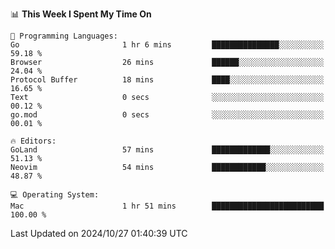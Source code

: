 <!--START_SECTION:waka-->
📊 **This Week I Spent My Time On** 

```text
💬 Programming Languages: 
Go                       1 hr 6 mins         ███████████████░░░░░░░░░░   59.18 % 
Browser                  26 mins             ██████░░░░░░░░░░░░░░░░░░░   24.04 % 
Protocol Buffer          18 mins             ████░░░░░░░░░░░░░░░░░░░░░   16.65 % 
Text                     0 secs              ░░░░░░░░░░░░░░░░░░░░░░░░░   00.12 % 
go.mod                   0 secs              ░░░░░░░░░░░░░░░░░░░░░░░░░   00.01 % 

🔥 Editors: 
GoLand                   57 mins             █████████████░░░░░░░░░░░░   51.13 % 
Neovim                   54 mins             ████████████░░░░░░░░░░░░░   48.87 % 

💻 Operating System: 
Mac                      1 hr 51 mins        █████████████████████████   100.00 % 
```


 Last Updated on 2024/10/27 01:40:39 UTC
<!--END_SECTION:waka-->
